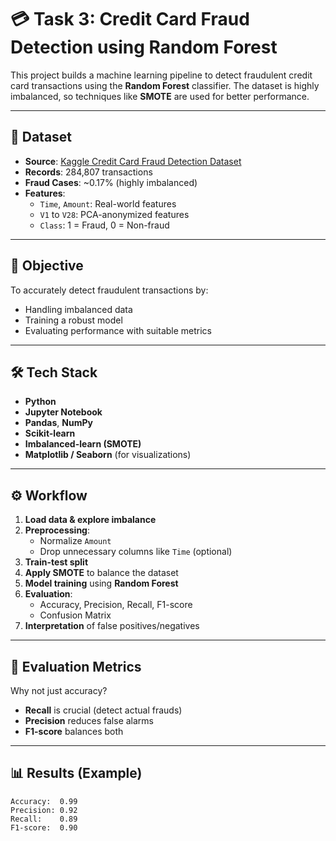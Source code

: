 # 💳 Task 3: Credit Card Fraud Detection using Random Forest

This project builds a machine learning pipeline to detect fraudulent credit card transactions using the **Random Forest** classifier. The dataset is highly imbalanced, so techniques like **SMOTE** are used for better performance.

---

## 📁 Dataset

- **Source**: [Kaggle Credit Card Fraud Detection Dataset](https://www.kaggle.com/datasets/mlg-ulb/creditcardfraud)
- **Records**: 284,807 transactions
- **Fraud Cases**: ~0.17% (highly imbalanced)
- **Features**:
  - `Time`, `Amount`: Real-world features
  - `V1` to `V28`: PCA-anonymized features
  - `Class`: 1 = Fraud, 0 = Non-fraud

---

## 🧠 Objective

To accurately detect fraudulent transactions by:
- Handling imbalanced data
- Training a robust model
- Evaluating performance with suitable metrics

---

## 🛠️ Tech Stack

- **Python**
- **Jupyter Notebook**
- **Pandas**, **NumPy**
- **Scikit-learn**
- **Imbalanced-learn (SMOTE)**
- **Matplotlib / Seaborn** (for visualizations)

---

## ⚙️ Workflow

1. **Load data & explore imbalance**
2. **Preprocessing**:
   - Normalize `Amount`
   - Drop unnecessary columns like `Time` (optional)
3. **Train-test split**
4. **Apply SMOTE** to balance the dataset
5. **Model training** using **Random Forest**
6. **Evaluation**:
   - Accuracy, Precision, Recall, F1-score
   - Confusion Matrix
7. **Interpretation** of false positives/negatives

---

## 🧪 Evaluation Metrics

Why not just accuracy?
- **Recall** is crucial (detect actual frauds)
- **Precision** reduces false alarms
- **F1-score** balances both

---

## 📊 Results (Example)

```plaintext
Accuracy:  0.99
Precision: 0.92
Recall:    0.89
F1-score:  0.90
